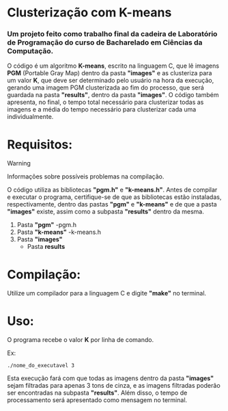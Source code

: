 # Clusterização com K-means
### Um projeto feito como trabalho final da cadeira de Laboratório de Programação do curso de Bacharelado em Ciências da Computação.

O código é um algoritmo **K-means**, escrito na linguagem C, que lê imagens **PGM** (Portable Gray Map) dentro da pasta **"images"** e as clusteriza para um valor **K**, que deve ser determinado pelo usuário na hora da execução, gerando uma imagem PGM clusterizada ao fim do processo, que será guardada na pasta **"results"**, dentro da pasta **"images"**. O código também apresenta, no final, o tempo total necessário para clusterizar todas as imagens e a média do tempo necessário para clusterizar cada uma individualmente.

# Requisitos:

> [!WARNING]
> Informações sobre possíveis problemas na compilação.

O código utiliza as bibliotecas **"pgm.h"** e **"k-means.h"**. Antes de compilar e executar o programa, certifique-se de que as bibliotecas estão instaladas, respectivamente, dentro das pastas **"pgm"** e **"k-means"** e de que a pasta **"images"** existe, assim como a subpasta **"results"** dentro da mesma.

1. Pasta **"pgm"**
   -pgm.h
2. Pasta **"k-means"**
   -k-means.h
3. Pasta **"images"**
   - Pasta **results**

# Compilação:

Utilize um compilador para a linguagem C e digite **"make"** no terminal.

# Uso:

O programa recebe o valor **K** por linha de comando.

Ex:
```
./nome_do_executavel 3
``` 
Esta execução fará com que todas as imagens dentro da pasta **"images"** sejam filtradas para apenas 3 tons de cinza, e as imagens filtradas poderão ser encontradas na subpasta **"results"**. Além disso, o tempo de processamento será apresentado como mensagem no terminal.
